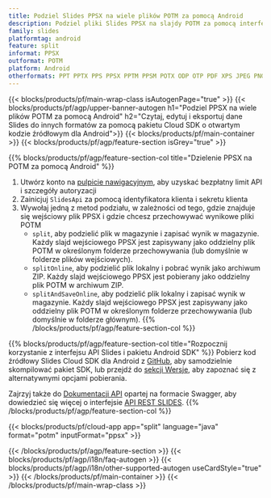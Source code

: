```yaml
---
title: Podziel Slides PPSX na wiele plików POTM za pomocą Android
description: Podziel pliki Slides PPSX na slajdy POTM za pomocą interfejsu API REST i pakietu Android SDK o otwartym kodzie źródłowym
family: slides
platformtag: android
feature: split
informat: PPSX
outformat: POTM
platform: Android
otherformats: PPT PPTX PPS PPSX PPTM PPSM POTX ODP OTP PDF XPS JPEG PNG BMP TIFF SVG HTML5 MD GIF XAML
---
```


{{< blocks/products/pf/main-wrap-class isAutogenPage="true" >}}
{{< blocks/products/pf/agp/upper-banner-autogen h1="Podziel PPSX na wiele plików POTM za pomocą Android" h2="Czytaj, edytuj i eksportuj dane Slides do innych formatów za pomocą pakietu Cloud SDK o otwartym kodzie źródłowym dla Android">}}
{{< blocks/products/pf/main-container >}}
{{< blocks/products/pf/agp/feature-section isGrey="true" >}}

{{% blocks/products/pf/agp/feature-section-col title="Dzielenie PPSX na POTM za pomocą Android" %}}
1. Utwórz konto na <a href="https://dashboard.aspose.cloud/">pulpicie nawigacyjnym</a>, aby uzyskać bezpłatny limit API i szczegóły autoryzacji
1. Zainicjuj ```SlidesApi``` za pomocą identyfikatora klienta i sekretu klienta
1. Wywołaj jedną z metod podziału, w zależności od tego, gdzie znajduje się wejściowy plik PPSX i gdzie chcesz przechowywać wynikowe pliki POTM
    - ```split```, aby podzielić plik w magazynie i zapisać wynik w magazynie. Każdy slajd wejściowego PPSX jest zapisywany jako oddzielny plik POTM w określonym folderze przechowywania (lub domyślnie w folderze plików wejściowych).
    - ```splitOnline```, aby podzielić plik lokalny i pobrać wynik jako archiwum ZIP. Każdy slajd wejściowego PPSX jest pobierany jako oddzielny plik POTM w archiwum ZIP.
    - ```splitAndSaveOnline```, aby podzielić plik lokalny i zapisać wynik w magazynie. Każdy slajd wejściowego PPSX jest zapisywany jako oddzielny plik POTM w określonym folderze przechowywania (lub domyślnie w folderze głównym).
{{% /blocks/products/pf/agp/feature-section-col %}}

{{% blocks/products/pf/agp/feature-section-col title="Rozpocznij korzystanie z interfejsu API Slides i pakietu Android SDK" %}}
Pobierz kod źródłowy Slides Cloud SDK dla Android z [GitHub](https://github.com/aspose-slides-cloud/aspose-slides-cloud-android), aby samodzielnie skompilować pakiet SDK, lub przejdź do [sekcji Wersje](https://releases.aspose.cloud/), aby zapoznać się z alternatywnymi opcjami pobierania.

Zajrzyj także do [Dokumentacji API](https://apireference.aspose.cloud/slides/) opartej na formacie Swagger, aby dowiedzieć się więcej o interfejsie [API REST SLIDES](https://products.aspose.cloud/slides/curl/).
{{% /blocks/products/pf/agp/feature-section-col %}}

{{< blocks/products/pf/cloud-app app="split" language="java" format="potm" inputFormat="ppsx" >}}

{{< /blocks/products/pf/agp/feature-section >}}
{{< blocks/products/pf/agp/i18n/faq-autogen >}}
{{< blocks/products/pf/agp/i18n/other-supported-autogen useCardStyle="true" >}}
{{< /blocks/products/pf/main-container >}}
{{< /blocks/products/pf/main-wrap-class >}}